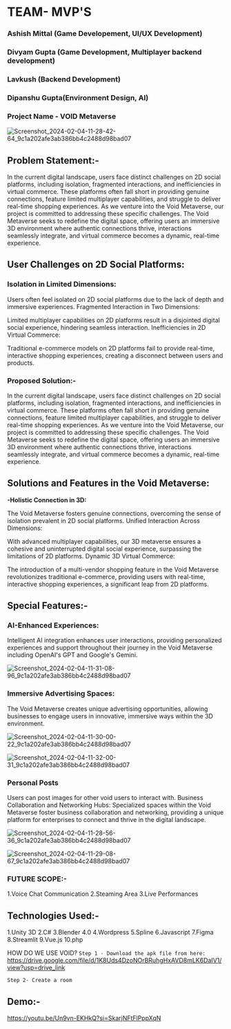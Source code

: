 # TEAM- MVP'S
### Ashish  Mittal (Game Developement, UI/UX Development) 
### Divyam Gupta  (Game Development, Multiplayer backend development)
### Lavkush       (Backend Development)
### Dipanshu Gupta(Environment Design, AI)

### Project Name - VOID Metaverse

![Screenshot_2024-02-04-11-28-42-64_9c1a202afe3ab386bb4c2488d98bad07](https://github.com/Hackdata2024/1-mvp/assets/95400068/91e6e929-95e1-46d3-bbf9-cdf9a229630e)

## Problem Statement:-
In the current digital landscape, users face distinct challenges on 2D social platforms, including isolation, fragmented interactions, and inefficiencies in virtual commerce. These platforms often fall short in providing genuine connections, feature limited multiplayer capabilities, and struggle to deliver real-time shopping experiences. As we venture into the Void Metaverse, our project is committed to addressing these specific challenges. The Void Metaverse seeks to redefine the digital space, offering users an immersive 3D environment where authentic connections thrive, interactions seamlessly integrate, and virtual commerce becomes a dynamic, real-time experience.

## User Challenges on 2D Social Platforms:

### Isolation in Limited Dimensions:
Users often feel isolated on 2D social platforms due to the lack of depth and immersive experiences.
Fragmented Interaction in Two Dimensions:

Limited multiplayer capabilities on 2D platforms result in a disjointed digital social experience, hindering seamless interaction.
Inefficiencies in 2D Virtual Commerce:

Traditional e-commerce models on 2D platforms fail to provide real-time, interactive shopping experiences, creating a disconnect between users and products.


### Proposed Solution:-
In the current digital landscape, users face distinct challenges on 2D social platforms, including isolation, fragmented interactions, and inefficiencies in virtual commerce. These platforms often fall short in providing genuine connections, feature limited multiplayer capabilities, and struggle to deliver real-time shopping experiences. As we venture into the Void Metaverse, our project is committed to addressing these specific challenges. The Void Metaverse seeks to redefine the digital space, offering users an immersive 3D environment where authentic connections thrive, interactions seamlessly integrate, and virtual commerce becomes a dynamic, real-time experience.

## <b>Solutions and Features in the Void Metaverse:</b>

<b>-Holistic Connection in 3D:</b>

The Void Metaverse fosters genuine connections, overcoming the sense of isolation prevalent in 2D social platforms.
Unified Interaction Across Dimensions:

With advanced multiplayer capabilities, our 3D metaverse ensures a cohesive and uninterrupted digital social experience, surpassing the limitations of 2D platforms.
Dynamic 3D Virtual Commerce:

The introduction of a multi-vendor shopping feature in the Void Metaverse revolutionizes traditional e-commerce, providing users with real-time, interactive shopping experiences, a significant leap from 2D platforms.


## <b>Special Features:-</b>
### AI-Enhanced Experiences:
Intelligent AI integration enhances user interactions, providing personalized experiences and support throughout their journey in the Void Metaverse including OpenAI's GPT and Google's Gemini.

![Screenshot_2024-02-04-11-31-08-96_9c1a202afe3ab386bb4c2488d98bad07](https://github.com/Hackdata2024/1-mvp/assets/95400068/7be6b769-164e-41de-84d9-73e209a14d39)


### Immersive Advertising Spaces:
The Void Metaverse creates unique advertising opportunities, allowing businesses to engage users in innovative, immersive ways within the 3D environment.

![Screenshot_2024-02-04-11-30-00-22_9c1a202afe3ab386bb4c2488d98bad07](https://github.com/Hackdata2024/1-mvp/assets/95400068/4ec75177-b5f4-4b71-ad14-3b127f7c2230)

![Screenshot_2024-02-04-11-32-00-31_9c1a202afe3ab386bb4c2488d98bad07](https://github.com/Hackdata2024/1-mvp/assets/95400068/11e2d856-7f3d-4901-b374-7a8f00286372)


### Personal Posts 
Users can post images for other void users to interact with.
Business Collaboration and Networking Hubs:
Specialized spaces within the Void Metaverse foster business collaboration and networking, providing a unique platform for enterprises to connect and thrive in the digital landscape.

![Screenshot_2024-02-04-11-28-56-36_9c1a202afe3ab386bb4c2488d98bad07](https://github.com/Hackdata2024/1-mvp/assets/95400068/22ba4e5c-f54b-41a8-a016-b95f359e2e26)

![Screenshot_2024-02-04-11-29-08-67_9c1a202afe3ab386bb4c2488d98bad07](https://github.com/Hackdata2024/1-mvp/assets/95400068/83771b4b-d3c3-4cce-a58d-0fa1a72f7575)


### FUTURE SCOPE:-

1.Voice Chat Communication
2.Steaming Area
3.Live Performances

## Technologies Used:-
1.Unity 3D
2.C#
3.Blender 4.0
4.Wordpress
5.Spline
6.Javascript
7.Figma
8.Streamlit
9.Vue.js
10.php

HOW DO WE USE VOID?
```Step 1 - Download the apk file from here:``` https://drive.google.com/file/d/1K8Uds4DzoNOrBRuhgHxAVD8mLK6DaIV1/view?usp=drive_link

```Step 2- Create a room```
## Demo:-
https://youtu.be/Un9vn-EKHkQ?si=SkarjNFtFlPppXqN



